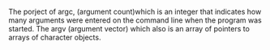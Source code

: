 The porject of argc, (argument count)which is an integer that indicates how many arguments were entered on the command line when the program was started. The argv (argument vector) which also is an array of pointers to arrays of character objects.
